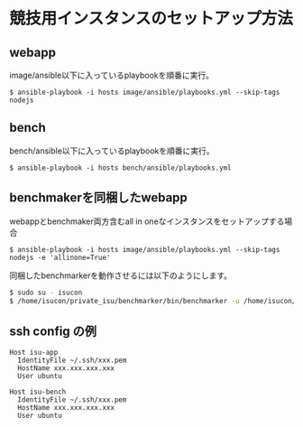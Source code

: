 # 競技用インスタンスのセットアップ方法

## webapp

image/ansible以下に入っているplaybookを順番に実行。

```
$ ansible-playbook -i hosts image/ansible/playbooks.yml --skip-tags nodejs
```

## bench

bench/ansible以下に入っているplaybookを順番に実行。

```
$ ansible-playbook -i hosts bench/ansible/playbooks.yml
```

## benchmakerを同梱したwebapp

webappとbenchmaker両方含むall in oneなインスタンスをセットアップする場合

```
$ ansible-playbook -i hosts image/ansible/playbooks.yml --skip-tags nodejs -e 'allinone=True'
```

同梱したbenchmarkerを動作させるには以下のようにします。

```sh
$ sudo su - isucon
$ /home/isucon/private_isu/benchmarker/bin/benchmarker -u /home/isucon/private_isu/benchmarker/userdata -t http://<target IP>
```

## ssh config の例

```
Host isu-app
  IdentityFile ~/.ssh/xxx.pem
  HostName xxx.xxx.xxx.xxx
  User ubuntu

Host isu-bench
  IdentityFile ~/.ssh/xxx.pem
  HostName xxx.xxx.xxx.xxx
  User ubuntu
```
